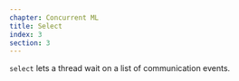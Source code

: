 ```yaml
---
chapter: Concurrent ML
title: Select
index: 3
section: 3
---
```

`select` lets a thread wait on a list of communication events.
